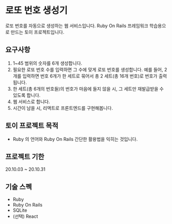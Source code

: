 # 로또 번호 생성기
로또 번호를 자동으로 생성하는 웹 서비스입니다. Ruby On Rails 프레임워크 학습용으로 만드는 토이 프로젝트입니다.

## 요구사항
1. 1~45 범위의 숫자를 6개 생성합니다.
1. 필요한 로또 번호 수를 입력하면 그 수에 맞게 로또 번호를 생성합니다. 예를 들어, 2개를 입력하면 번호 6개가 한 세트로 묶어서 총 2 세트(총 16개 번호)로 번호가 출력됩니다.
1. 한 세트(총 6개의 번호들)의 번호가 마음에 들지 않을 시, 그 세트만 재발급받을 수 있도록 합니다.
1. 웹 서비스로 합니다.
1. 시간이 남을 시, 리액트로 프론트엔드를 구현해봅니다.

## 토이 프로젝트 목적
- Ruby 의 언어와 Ruby On Rails 간단한 활용법을 익히는 것입니다.

## 프로젝트 기한
20.10.03 ~ 20.10.31

## 기술 스펙
- Ruby 
- Ruby On Rails
- SQLite
- (선택) React
